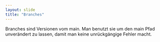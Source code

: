 ```yaml
---
layout: slide
title: "Branches"
---
```

Branches sind Versionen vom main. Man benutzt sie um den main Pfad unverändert zu lassen, damit man keine unrückgängige Fehler macht.
